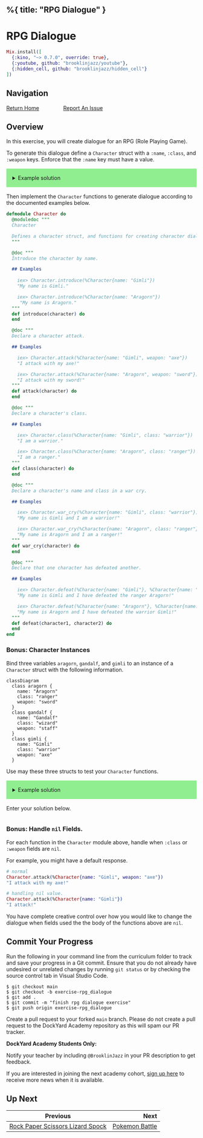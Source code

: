 %{
  title: "RPG Dialogue"
}
---
# RPG Dialogue

```elixir
Mix.install([
  {:kino, "~> 0.7.0", override: true},
  {:youtube, github: "brooklinjazz/youtube"},
  {:hidden_cell, github: "brooklinjazz/hidden_cell"}
])
```

## Navigation

[Return Home](../start.livemd)<span style="padding: 0 30px"></span>
[Report An Issue](https://github.com/DockYard-Academy/beta_curriculum/issues/new?assignees=&labels=&template=issue.md&title=)

## Overview

In this exercise, you will create dialogue for an RPG (Role Playing Game).

To generate this dialogue define a `Character` struct with a `:name`, `:class`, and `:weapon` keys. Enforce that the `:name` key must have a value.

<details style="background-color: lightgreen; padding: 1rem; margin: 1rem 0;">
<summary>Example solution</summary>

```elixir
defmodule Character do
  @enforce_keys [:name]
  defstruct @enforce_keys ++ [:class, :weapon]
  
  def introduce(character) do
    "My name is #{character.name}."
  end

  def attack(character) do
    "I attack with my #{character.weapon}!"
  end

  def class(character) do
    "I am a #{character.class}"
  end

  def war_cry(character) do
    "My name is #{character.name} and I am a #{character.class}!"
  end

  def defeat(character1, character2) do
    "My name is #{character1.name} and I have defeated the #{character2.class} #{character2.name}!"
  end
end
```

</details>

Then implement the `Character` functions to generate dialogue according to the documented examples below.

```elixir
defmodule Character do
  @moduledoc """
  Character

  Defines a character struct, and functions for creating character dialogue.
  """

  @doc """
  Introduce the character by name.

  ## Examples
    
    iex> Character.introduce(%Character{name: "Gimli"})
    "My name is Gimli."

    iex> Character.introduce(%Character{name: "Aragorn"})
     "My name is Aragorn."
  """
  def introduce(character) do
  end

  @doc """
  Declare a character attack.

  ## Examples

    iex> Character.attack(%Character{name: "Gimli", weapon: "axe"})
    "I attack with my axe!"

    iex> Character.attack(%Character{name: "Aragorn", weapon: "sword"})
    "I attack with my sword!"
  """
  def attack(character) do
  end

  @doc """
  Declare a character's class.

  ## Examples

    iex> Character.class(%Character{name: "Gimli", class: "warrior"})
    "I am a warrior."

    iex> Character.class(%Character{name: "Aragorn", class: "ranger"})
    "I am a ranger."
  """
  def class(character) do
  end

  @doc """
  Declare a character's name and class in a war cry.

  ## Examples

    iex> Character.war_cry(%Character{name: "Gimli", class: "warrior"})
    "My name is Gimli and I am a warrior!"

    iex> Character.war_cry(%Character{name: "Aragorn", class: "ranger"})
    "My name is Aragorn and I am a ranger!"
  """
  def war_cry(character) do
  end

  @doc """
  Declare that one character has defeated another.

  ## Examples

    iex> Character.defeat(%Character{name: "Gimli"}, %Character{name: "Aragorn", class: "ranger"})
    "My name is Gimli and I have defeated the ranger Aragorn!"

    iex> Character.defeat(%Character{name: "Aragorn"}, %Character{name: "Gimli", class: "warrior"})
    "My name is Aragorn and I have defeated the warrior Gimli!"
  """
  def defeat(character1, character2) do
  end
end
```

### Bonus: Character Instances

Bind three variables `aragorn`, `gandalf`, and `gimli` to an instance of a `Character` struct with the following information.

```mermaid
classDiagram
  class aragorn {
    name: "Aragorn"
    class: "ranger"
    weapon: "sword"
  }
  class gandalf {
    name: "Gandalf"
    class: "wizard"
    weapon: "staff"
  }
  class gimli {
    name: "Gimli"
    class: "warrior"
    weapon: "axe"
  }
```

Use may these three structs to test your `Character` functions.

<details style="background-color: lightgreen; padding: 1rem; margin: 1rem 0;">
<summary>Example solution</summary>

```elixir
aragorn = %Character{name: "Aragorn", class: "ranger", weapon: "sword"}
gandalf = %Character{name: "Gandalf", class: "wizard", weapon: "staff"}
gimli = %Character{name: "Gimli", class: "warrior", weapon: "axe"}

# Example Testing
Character.introduce(aragorn)
```

</details>

Enter your solution below.

```elixir

```

### Bonus: Handle `nil` Fields.

For each function in the `Character` module above, handle when `:class` or `:weapon` fields are `nil`.

For example, you might have a default response.

<!-- livebook:{"force_markdown":true} -->

```elixir
# normal
Character.attack(%Character{name: "Gimli", weapon: "axe"})
"I attack with my axe!"

# handling nil value.
Character.attack(%Character{name: "Gimli"})
"I attack!"
```

You have complete creative control over how you would like to change the dialogue when fields used the the body of the functions above are `nil`.

## Commit Your Progress

Run the following in your command line from the curriculum folder to track and save your progress in a Git commit.
Ensure that you do not already have undesired or unrelated changes by running `git status` or by checking the source control tab in Visual Studio Code.

```
$ git checkout main
$ git checkout -b exercise-rpg_dialogue
$ git add .
$ git commit -m "finish rpg dialogue exercise"
$ git push origin exercise-rpg_dialogue
```

Create a pull request to your forked `main` branch. Please do not create a pull request to the DockYard Academy repository as this will spam our PR tracker.

**DockYard Academy Students Only:**

Notify your teacher by including `@BrooklinJazz` in your PR description to get feedback.

If you are interested in joining the next academy cohort, [sign up here](https://academy.dockyard.com/) to receive more news when it is available.

## Up Next

| Previous                                                                                 | Next                                                 |
| ---------------------------------------------------------------------------------------- | ---------------------------------------------------: |
| [Rock Paper Scissors Lizard Spock](../exercises/rock_paper_scissors_lizard_spock.livemd) | [Pokemon Battle](../exercises/pokemon_battle.livemd) |

